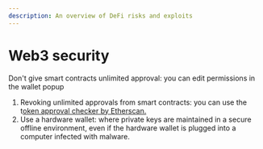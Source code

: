 ```yaml
---
description: An overview of DeFi risks and exploits
---
```


# Web3 security



Don't give smart contracts unlimited approval: you can edit permissions in the wallet popup

1. Revoking unlimited approvals from smart contracts: you can use the t[oken approval checker by Etherscan.](https://etherscan.io/tokenapprovalchecker)
2. Use a hardware wallet: where private keys are maintained in a secure offline environment, even if the hardware wallet is plugged into a computer infected with malware.
